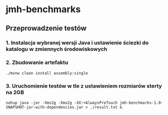 # jmh-benchmarks

## Przeprowadzenie testów

### 1. Instalacja wybranej wersji Java i ustawienie ściezki do katalogu w zmiennych środowiskowych

### 2. Zbudowanie artefaktu
    
    ./mvnw clean install assembly:single
    
### 3. Uruchomienie testów w tle z ustawieniem rozmiarów sterty na 2GB

    nohup java -jar -Xms2g -Xmx2g -XX:+AlwaysPreTouch jmh-benchmarks-1.0-SNAPSHOT-jar-with-dependencies.jar > ./result.txt &